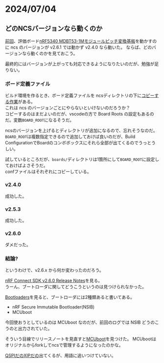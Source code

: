 # 2024/07/04

## どのNCSバージョンなら動くのか

[前回](20240704-mdbt.md)、評価ボード[nRF5340 MDBT53-1Mモジュールピッチ変換基板](https://www.switch-science.com/products/8658)を動かすのに ncs のバージョンが v2.6.1 では動かず v2.4.0 なら動いた。
ならば、どのバージョンなら動くのかを見ておこう。

最終的にはバージョンが上がっても対応できるようになりたいのだが、勉強が足りない。

### ボード定義ファイル

ビルド環境を作るとき、ボード定義ファイルを ncsディレクトリの下に[コピーする作業](https://144lab.kibe.la/shared/entries/467b2482-2346-4c3e-8e0f-28d7403de2b9#sdk%E3%81%AE%E3%82%A4%E3%83%B3%E3%82%B9%E3%83%88%E3%83%BC%E3%83%AB%E3%81%A8vscode%E3%81%AE%E8%A8%AD%E5%AE%9A)がある。  
これは ncs のバージョンごとにやらないといけないのだろうか？  
コピーするのはまだよいのだが、vscodeの方で Board Roots の設定もあるのだ。変数`BOARD_ROOT`になるそうだ。

ncsのバージョンを上げるとディレクトリが追加になるので、忘れそうなのだ。  
`BOARD_ROOT`は複数指定できるので追加しておけば良いのだが、Build ConfigurationでBoardのコンボボックスにそれら全部が出てくるのでうっとうしい。

試しているところだが、`boards/`ディレクトリは1箇所にして`BOARD_ROOT`に設定しておけばよさそうだ。  
confファイルはそれぞれにコピーしている。  

### v2.4.0

成功した。

### v2.5.3

成功した。

### v2.6.0

ダメだった。

### 結論?

というわけで、v2.6.x から何か変わったのだろう。

[nRF Connect SDK v2.6.0 Release Notes](https://docs.nordicsemi.com/bundle/ncs-latest/page/nrf/releases_and_maturity/releases/release-notes-2.6.0.html)を見る。  
うーん、ブートローダに関してどうこうというのは見つけられなかった。

[Bootloaders](https://docs.nordicsemi.com/bundle/ncs-latest/page/nrf/config_and_build/bootloaders/index.html#app-bootloaders)を見ると、ブートローダには2種類あると書いてある。

* nRF Secure Immutable Bootloader(NSIB)
* MCUboot

今回使おうとしているのは MCUboot なのだが、前回のログでは NSIB どうのこうのと出力されていた。

そういう目線でリリースノートを見直すと[MCUboot](https://docs.nordicsemi.com/bundle/ncs-latest/page/nrf/releases_and_maturity/releases/release-notes-2.6.0.html#mcuboot)を見つけた。
MCUbootはオリジナルからforkしてncsで管理するようになったのかな。

[QSPIだのXIPだの](https://docs.nordicsemi.com/bundle/ncs-latest/page/nrf/device_guides/nrf53/qspi_xip_guide_nrf5340.html#qspi-xip)出てくるが、用語に追いつけていない。
